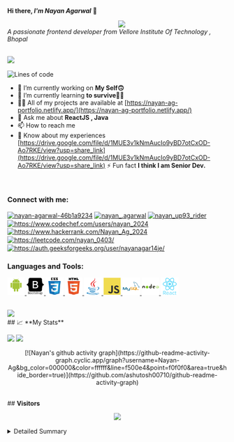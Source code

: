 <b> Hi there, <i>I'm Nayan Agarwal</i></b> 👋

<meta name="viewport" content="width=device-width, initial-scale=1.0, minimum-scale=1.0">
<img align="right" src="https://media.giphy.com/media/RbDKaczqWovIugyJmW/giphy.gif" length=250px width=250px>

<br>
<i>A passionate frontend developer from Vellore Institute Of Technology , Bhopal</i>
<br>
<br>

<p align="left">
  <a align="center" href="https://github.com/DenverCoder1/readme-typing-svg"><img src="https://readme-typing-svg.herokuapp.com?font=IBM+Plex+Sans&weight=800&size=25&pause=&color=DF6D74&width=435&lines=Welcome+to+my+GitHub+Profile;I'm+a+React+Engineer;I'm+a+Frontend+Developer;I'm+a+Android+Developer" /></a>
 </p>

 ![Lines of code](https://img.shields.io/badge/From%20Hello%20World%20I've%20written-4124786+%20Lines%20of%20code-blue)

- 🔭 I’m currently working on **My Self🙃**
- 🌱 I’m currently learning **to survive😵‍💫**
- 👨‍💻 All of my projects are available at [https://nayan-ag-portfolio.netlify.app/](https://nayan-ag-portfolio.netlify.app/)
- 💬 Ask me about **ReactJS , Java**
- 📫 How to reach me <a href="nayan.agarwal.2022@gmail.com" color="DF6D74"></a>
- 📄 Know about my experiences [https://drive.google.com/file/d/1MUE3v1kNmAucIo9yBD7otCxOD-Ao7RKE/view?usp=share_link](https://drive.google.com/file/d/1MUE3v1kNmAucIo9yBD7otCxOD-Ao7RKE/view?usp=share_link)
⚡ Fun fact **I think I am Senior Dev.**
<br>
<h3 align="left">Connect with me:</h3>
<p align="left">
<a href="https://linkedin.com/in/nayan-agarwal-46b1a9234" target="blank"><img align="center" src="https://raw.githubusercontent.com/rahuldkjain/github-profile-readme-generator/master/src/images/icons/Social/linked-in-alt.svg" alt="nayan-agarwal-46b1a9234" height="30" width="40" /></a>
<a href="https://instagram.com/nayan_.agarwal" target="blank"><img align="center" src="https://raw.githubusercontent.com/rahuldkjain/github-profile-readme-generator/master/src/images/icons/Social/instagram.svg" alt="nayan_.agarwal" height="30" width="40" /></a>
<a href="https://www.youtube.com/@Nayanagarwalup93" target="blank"><img align="center" src="https://raw.githubusercontent.com/rahuldkjain/github-profile-readme-generator/master/src/images/icons/Social/youtube.svg" alt="nayan_up93_rider" height="30" width="40"/></a>
<a href="https://www.codechef.com/users/nayan_2024" target="blank"><img align="center" src="https://cdn.jsdelivr.net/npm/simple-icons@3.1.0/icons/codechef.svg" alt="https://www.codechef.com/users/nayan_2024" height="30" width="40" /></a>
<a href="https://github.com/Nayan-Ag/Nayan-Ag/blob/main/www.hackerrank.com/nayan_ag_2024" target="blank"><img align="center" src="https://raw.githubusercontent.com/rahuldkjain/github-profile-readme-generator/master/src/images/icons/Social/hackerrank.svg" alt="https://www.hackerrank.com/Nayan_Ag_2024" height="30" width="40" /></a>
<a href="https://leetcode.com/nayan_0403/" target="blank"><img align="center" src="https://raw.githubusercontent.com/rahuldkjain/github-profile-readme-generator/master/src/images/icons/Social/leet-code.svg" alt="https://leetcode.com/nayan_0403/" height="30" width="40" /></a>
<a href="https://auth.geeksforgeeks.org/user/nayanagar14je/" target="blank"><img align="center" src="https://raw.githubusercontent.com/rahuldkjain/github-profile-readme-generator/master/src/images/icons/Social/geeks-for-geeks.svg" alt="https://auth.geeksforgeeks.org/user/nayanagar14je/" height="30" width="40" /></a>
</p>

<!--   Tech Stack  -->
<h3 align="left">Languages and Tools:</h3>
<p align="left"> <a href="https://developer.android.com" target="_blank" rel="noreferrer"> <img src="https://raw.githubusercontent.com/devicons/devicon/master/icons/android/android-original-wordmark.svg" alt="android" width="40" height="40"/> </a> <a href="https://getbootstrap.com" target="_blank" rel="noreferrer"> <img src="https://raw.githubusercontent.com/devicons/devicon/master/icons/bootstrap/bootstrap-plain-wordmark.svg" alt="bootstrap" width="40" height="40"/> </a> <a href="https://www.w3schools.com/css/" target="_blank" rel="noreferrer"> <img src="https://raw.githubusercontent.com/devicons/devicon/master/icons/css3/css3-original-wordmark.svg" alt="css3" width="40" height="40"/> </a> <a href="https://www.w3.org/html/" target="_blank" rel="noreferrer"> <img src="https://raw.githubusercontent.com/devicons/devicon/master/icons/html5/html5-original-wordmark.svg" alt="html5" width="40" height="40"/> </a> <a href="https://www.java.com" target="_blank" rel="noreferrer"> <img src="https://raw.githubusercontent.com/devicons/devicon/master/icons/java/java-original.svg" alt="java" width="40" height="40"/> </a> <a href="https://developer.mozilla.org/en-US/docs/Web/JavaScript" target="_blank" rel="noreferrer"> <img src="https://raw.githubusercontent.com/devicons/devicon/master/icons/javascript/javascript-original.svg" alt="javascript" width="40" height="40"/> </a> <a href="https://www.mysql.com/" target="_blank" rel="noreferrer"> <img src="https://raw.githubusercontent.com/devicons/devicon/master/icons/mysql/mysql-original-wordmark.svg" alt="mysql" width="40" height="40"/> </a> <a href="https://nodejs.org" target="_blank" rel="noreferrer"> <img src="https://raw.githubusercontent.com/devicons/devicon/master/icons/nodejs/nodejs-original-wordmark.svg" alt="nodejs" width="40" height="40"/> </a> <a href="https://reactjs.org/" target="_blank" rel="noreferrer"> <img src="https://raw.githubusercontent.com/devicons/devicon/master/icons/react/react-original-wordmark.svg" alt="react" width="40" height="40"/> </a> </p>
<br>
<!-- ## **Trophy**  -->
<img src="https://github-profile-trophy.vercel.app/?username=Nayan-Ag&theme=onedark&column=3&margin-w=15&margin-h=15">
 <br>
<!-- Stats  -->
## 📈 **My Stats**
<br/>
<p align="left">
  <img width="49.5%" src="https://github-readme-stats.vercel.app/api?username=Nayan-Ag&show_icons=true&theme=onedark&hide_border=true&include_all_commits=true&count_private=true" />
    <img width="49.5%" src="https://github-readme-streak-stats.herokuapp.com/?user=Nayan-Ag&theme=onedark&hide_border=true&include_all_commits=true&count_private=true" />
</p>
<p align = "center">
  [![Nayan's github activity graph](https://github-readme-activity-graph.cyclic.app/graph?username=Nayan-Ag&bg_color=000000&color=ffffff&line=f500e4&point=f0f0f0&area=true&hide_border=true)](https://github.com/ashutosh00710/github-readme-activity-graph)
</p>
<br>
<!-- Visitors -->
## <b> Visitors</b>
<p align="center">
  <img src="https://profile-counter.glitch.me/Nayan-Ag/count.svg">
</p>
<!-- Metrics Detialed Summary  -->
<details>
<summary>Detailed Summary</summary>
<br>   
![Metrics](https://metrics.lecoq.io/Nayan-Ag?template=classic&activity=1&followup=1&languages=1&lines=1&people=1&activity.limit=5&activity.days=14&activity.filter=all&activity.visibility=all&activity.timestamps=false&languages.colors=github&languages.threshold=0%25&people.limit=28&people.size=28&people.types=followers%2C%20following&people.identicons=false&people.shuffle=false&config.timezone=Asia%2FCalcutta&config.twemoji=true)
</details>
